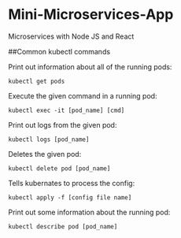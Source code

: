 # Mini-Microservices-App
Microservices with Node JS and React

##Common kubectl commands

Print out information about all of the running pods:
```
kubectl get pods
```

Execute the given command in a running pod:
```
kubectl exec -it [pod_name] [cmd]
```

Print out logs from the given pod:
```
kubectl logs [pod_name]
```

Deletes the given pod:
```
kubectl delete pod [pod_name]
```

Tells kubernates to process the config:
```
kubectl apply -f [config file name]
```

Print out some information about the running pod:
```
kubectl describe pod [pod_name]
```